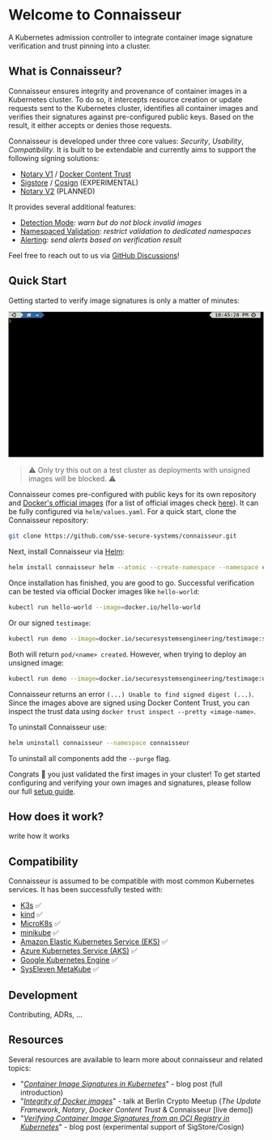 # Welcome to Connaisseur

A Kubernetes admission controller to integrate container image signature verification and trust pinning into a cluster.

## What is Connaisseur?

Connaisseur ensures integrity and provenance of container images in a Kubernetes cluster. To do so, it intercepts resource creation or update requests sent to the Kubernetes cluster, identifies all container images and verifies their signatures against pre-configured public keys. Based on the result, it either accepts or denies those requests.

Connaisseur is developed under three core values: *Security*, *Usability*, *Compatibility*. It is built to be extendable and currently aims to support the following signing solutions:

- [Notary V1](https://github.com/theupdateframework/notary) / [Docker Content Trust](https://docs.docker.com/engine/security/trust/)
- [Sigstore](https://sigstore.dev/) / [Cosign](https://github.com/sigstore/cosign) (EXPERIMENTAL)
- [Notary V2](https://github.com/notaryproject/nv2) (PLANNED)

It provides several additional features:

- [Detection Mode](features/detection_mode.md): *warn but do not block invalid images*
- [Namespaced Validation](features/namespaced_validation.md): *restrict validation to dedicated namespaces*
- [Alerting](features/alerting.md): *send alerts based on verification result*

Feel free to reach out to us via [GitHub Discussions](https://github.com/sse-secure-systems/connaisseur/discussions)!

## Quick Start

Getting started to verify image signatures is only a matter of minutes: 

![](assets/connaisseur_demo.gif)

> :warning: Only try this out on a test cluster as deployments with unsigned images will be blocked. :warning:

Connaisseur comes pre-configured with public keys for its own repository and [Docker's official images](https://docs.docker.com/docker-hub/official_images/) (for a list of official images check [here](https://hub.docker.com/search?q=&type=image&image_filter=official)).
It can be fully configured via `helm/values.yaml`.
For a quick start, clone the Connaisseur repository:

```bash
git clone https://github.com/sse-secure-systems/connaisseur.git
```

Next, install Connaisseur via [Helm](https://helm.sh):

```bash
helm install connaisseur helm --atomic --create-namespace --namespace connaisseur
```

Once installation has finished, you are good to go. Successful verification can be tested via official Docker images like `hello-world`:

```bash
kubectl run hello-world --image=docker.io/hello-world
```

Or our signed `testimage`:

```bash
kubectl run demo --image=docker.io/securesystemsengineering/testimage:signed
```

Both will return `pod/<name> created`. However, when trying to deploy an unsigned image:

```bash
kubectl run demo --image=docker.io/securesystemsengineering/testimage:unsigned
```

Connaisseur returns an error `(...) Unable to find signed digest (...)`. Since the images above are signed using Docker Content Trust, you can inspect the trust data using `docker trust inspect --pretty <image-name>`.

To uninstall Connaisseur use:

```bash
helm uninstall connaisseur --namespace connaisseur
```

To uninstall all components add the `--purge` flag.

Congrats :tada: you just validated the first images in your cluster! To get started configuring and verifying your own images and signatures, please follow our full [setup guide](getting_started.md).


## How does it work?

write how it works

## Compatibility

Connaisseur is assumed to be compatible with most common Kubernetes services. It has been successfully tested with:

- [K3s](https://github.com/rancher/k3s) ✅
- [kind](https://kind.sigs.k8s.io/) ✅
- [MicroK8s](https://github.com/ubuntu/microk8s) ✅
- [minikube](https://github.com/kubernetes/minikube) ✅
- [Amazon Elastic Kubernetes Service (EKS)](https://docs.aws.amazon.com/eks/) ✅
- [Azure Kubernetes Service (AKS)](https://docs.microsoft.com/en-us/azure/aks/) ✅
- [Google Kubernetes Engine](https://cloud.google.com/kubernetes-engine/docs/) ✅
- [SysEleven MetaKube](https://docs.syseleven.de/metakube) ✅



## Development

Contributing, ADRs, ...

## Resources

Several resources are available to learn more about connaisseur and related topics:

- "[*Container Image Signatures in Kubernetes*](https://medium.com/sse-blog/container-image-signatures-in-kubernetes-19264ac5d8ce)" - blog post (full introduction)
- "[*Integrity of Docker images*](https://berlin-crypto.github.io/event/dockerimagesignatures.html)" - talk at Berlin Crypto Meetup (*The Update Framework*, *Notary*, *Docker Content Trust* & Connaisseur [live demo])
- "[*Verifying Container Image Signatures from an OCI Registry in Kubernetes*](https://blog.sigstore.dev/verify-oci-container-image-signatures-in-kubernetes-33663a9ec7d8)" - blog post (experimental support of SigStore/Cosign)

